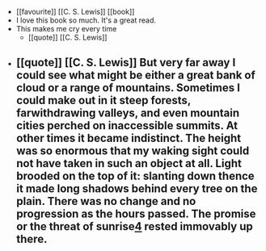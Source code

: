 - [[favourite]] [[C. S. Lewis]] [[book]]
- I love this book so much. It's a great read.
- This makes me cry every time
	- [[quote]] [[C. S. Lewis]]
- [[quote]] [[C. S. Lewis]] But very far away I could see what might be either a great bank of cloud or a range of mountains. Sometimes I could make out in it steep forests, farwithdrawing valleys, and even mountain cities perched on inaccessible summits. At other times it became indistinct. The height was so enormous that my waking sight could not have taken in such an object at all. Light brooded on the top of it: slanting down thence it made long shadows behind every tree on the plain. There was no change and no progression as the hours passed. The promise or the threat of sunrise[4](https://nathanpmyoung.substack.com/p/minimum-viable-paradise#footnote-4-139474779) rested immovably up there.
	-